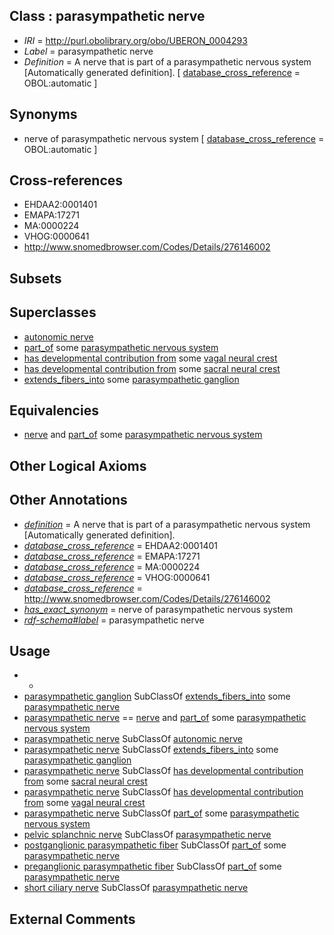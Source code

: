 
## Class : parasympathetic nerve

 * *IRI* = http://purl.obolibrary.org/obo/UBERON_0004293
 * *Label* = parasympathetic nerve
 * *Definition* = A nerve that is part of a parasympathetic nervous system [Automatically generated definition]. [ [database_cross_reference](../../ef/oboInOwl#hasDbXref.md) = OBOL:automatic ]

## Synonyms

 * nerve of parasympathetic nervous system [ [database_cross_reference](../../ef/oboInOwl#hasDbXref.md) = OBOL:automatic ]

## Cross-references

 * EHDAA2:0001401
 * EMAPA:17271
 * MA:0000224
 * VHOG:0000641
 * http://www.snomedbrowser.com/Codes/Details/276146002

## Subsets


## Superclasses

 * [autonomic nerve](../../UBERON/28/UBERON_0034728.md)
 * [part_of](../../BFO/50/BFO_0000050.md) some [parasympathetic nervous system](../../UBERON/11/UBERON_0000011.md)
 * [has developmental contribution from](../../RO/54/RO_0002254.md) some [vagal neural crest](../../UBERON/28/UBERON_0005428.md)
 * [has developmental contribution from](../../RO/54/RO_0002254.md) some [sacral neural crest](../../UBERON/75/UBERON_0010075.md)
 * [extends_fibers_into](../../core#extends/to/core#extends_fibers_into.md) some [parasympathetic ganglion](../../UBERON/08/UBERON_0001808.md)

## Equivalencies

 * [nerve](../../UBERON/21/UBERON_0001021.md) and [part_of](../../BFO/50/BFO_0000050.md) some [parasympathetic nervous system](../../UBERON/11/UBERON_0000011.md)

## Other Logical Axioms


## Other Annotations

 * *[definition](../../IAO/15/IAO_0000115.md)* = A nerve that is part of a parasympathetic nervous system [Automatically generated definition].
 * *[database_cross_reference](../../ef/oboInOwl#hasDbXref.md)* = EHDAA2:0001401
 * *[database_cross_reference](../../ef/oboInOwl#hasDbXref.md)* = EMAPA:17271
 * *[database_cross_reference](../../ef/oboInOwl#hasDbXref.md)* = MA:0000224
 * *[database_cross_reference](../../ef/oboInOwl#hasDbXref.md)* = VHOG:0000641
 * *[database_cross_reference](../../ef/oboInOwl#hasDbXref.md)* = http://www.snomedbrowser.com/Codes/Details/276146002
 * *[has_exact_synonym](../../ym/oboInOwl#hasExactSynonym.md)* = nerve of parasympathetic nervous system
 * *[rdf-schema#label](../../el/rdf-schema#label.md)* = parasympathetic nerve

## Usage

 * -
 * [parasympathetic ganglion](../../UBERON/08/UBERON_0001808.md) SubClassOf [extends_fibers_into](../../core#extends/to/core#extends_fibers_into.md) some [parasympathetic nerve](../../UBERON/93/UBERON_0004293.md)
 * [parasympathetic nerve](../../UBERON/93/UBERON_0004293.md) == [nerve](../../UBERON/21/UBERON_0001021.md) and [part_of](../../BFO/50/BFO_0000050.md) some [parasympathetic nervous system](../../UBERON/11/UBERON_0000011.md)
 * [parasympathetic nerve](../../UBERON/93/UBERON_0004293.md) SubClassOf [autonomic nerve](../../UBERON/28/UBERON_0034728.md)
 * [parasympathetic nerve](../../UBERON/93/UBERON_0004293.md) SubClassOf [extends_fibers_into](../../core#extends/to/core#extends_fibers_into.md) some [parasympathetic ganglion](../../UBERON/08/UBERON_0001808.md)
 * [parasympathetic nerve](../../UBERON/93/UBERON_0004293.md) SubClassOf [has developmental contribution from](../../RO/54/RO_0002254.md) some [sacral neural crest](../../UBERON/75/UBERON_0010075.md)
 * [parasympathetic nerve](../../UBERON/93/UBERON_0004293.md) SubClassOf [has developmental contribution from](../../RO/54/RO_0002254.md) some [vagal neural crest](../../UBERON/28/UBERON_0005428.md)
 * [parasympathetic nerve](../../UBERON/93/UBERON_0004293.md) SubClassOf [part_of](../../BFO/50/BFO_0000050.md) some [parasympathetic nervous system](../../UBERON/11/UBERON_0000011.md)
 * [pelvic splanchnic nerve](../../UBERON/75/UBERON_0018675.md) SubClassOf [parasympathetic nerve](../../UBERON/93/UBERON_0004293.md)
 * [postganglionic parasympathetic fiber](../../UBERON/29/UBERON_0011929.md) SubClassOf [part_of](../../BFO/50/BFO_0000050.md) some [parasympathetic nerve](../../UBERON/93/UBERON_0004293.md)
 * [preganglionic parasympathetic fiber](../../UBERON/30/UBERON_0011930.md) SubClassOf [part_of](../../BFO/50/BFO_0000050.md) some [parasympathetic nerve](../../UBERON/93/UBERON_0004293.md)
 * [short ciliary nerve](../../UBERON/02/UBERON_0022302.md) SubClassOf [parasympathetic nerve](../../UBERON/93/UBERON_0004293.md)

## External Comments

